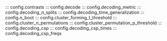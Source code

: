 ::: config.contrasts
::: config.decode
::: config.decoding_metric
::: config.decoding_n_splits
::: config.decoding_time_generalization
::: config.n_boot
::: config.cluster_forming_t_threshold
::: config.cluster_n_permutations
::: config.cluster_permutation_p_threshold
::: config.decoding_csp
::: config.decoding_csp_times
::: config.decoding_csp_freqs